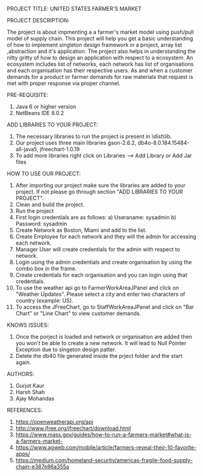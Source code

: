 PROJECT TITLE: UNITED STATES FARMER'S MARKET

PROJECT DESCRIPTION:

The project is about impmenting a a farmer's market model using push/pull model of supply chain. This project will help you get a basic understanding of how to implement singleton design framework in a project, array list ,abstraction and it's application.
The project also helps in understanding the nitty gritty of how to design an application with respect to a ecosystem. An ecosystem includes list of networks, each network has list of organisations and each organisation has their respective users.
As and when a customer demands for a product or farmer demands for raw materials that request is met with proper response via proper channel.

PRE-REQUISITE:

1) Java 6 or higher version
2) NetBeans IDE 8.0.2

ADD LIBRARIES TO YOUR PROJECT:

1) The necessary libraries to run the project is present in \dist\lib.
2) Our project uses three main libraries gson-2.6.2, db4o-8.0.184.15484-all-java5, jfreechart-1.0.19
2) To add more libraries right click on Libraries --> Add Library or Add Jar files

HOW TO USE OUR PROJECT:

1) After importing our project make sure the libraries are added to your project. If not please go through section "ADD LIBRARIES TO YOUR PROJECT".
2) Clean and build the project.
3) Run the project
4) First login credentials are as follows:
	a) Useraname: sysadmin
	b) Password: sysadmin
4) Create Network as Boston, Miami and add to the list.
5) Create Employee for each network and they will the admin for accessing each network.
6) Manager User will create credentials for the admin with respect to network.
7) Login using the admin credentials and create organisation by using the combo box in the frame.
8) Create credentials for each organisation and you can login using that credentials.
9) To use the weather api go to FarmerWorkAreaJPanel and click on "Weather Updates". Please select a city and enter two characters of country (example: US).
10) To access the JFreeChart, go to StaffWorkAreaJPanel and click on "Bar Chart" or "Line Chart" to view customer demands.

KNOWS ISSUES:
1) Once the porject is loaded and network or organisation are added then you won't be able to create a new network. It will lead to Null Pointer Exception due to singeton design patter.
2) Delete the db40 file generated inside the prject folder and the start again.

AUTHORS:
1) Gurjot Kaur
2) Harsh Shah
3) Ajay Mohandas

REFERENCES:
1) https://openweatherapi.org/api
2) http://www.jfree.org/jfreechart/download.html
3) https://www.mass.gov/guides/how-to-run-a-farmers-market#what-is-a-farmers-market-
4) https://www.agweb.com/mobile/article/farmers-reveal-their-10-favorite-apps/
5) https://medium.com/homeland-security/americas-fragile-food-supply-chain-e387e86a355a